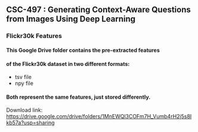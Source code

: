 ## CSC-497 : Generating Context-Aware Questions from Images Using Deep Learning


### Flickr30k Features

#### This Google Drive folder contains the pre-extracted features 
#### of the Flickr30k dataset in two different formats:

- tsv file  
- npy file  

#### Both represent the same features, just stored differently.

Download link:
https://drive.google.com/drive/folders/1MnEWQl3COFm7H_Vumb4rH2j5s8Ikb57a?usp=sharing
